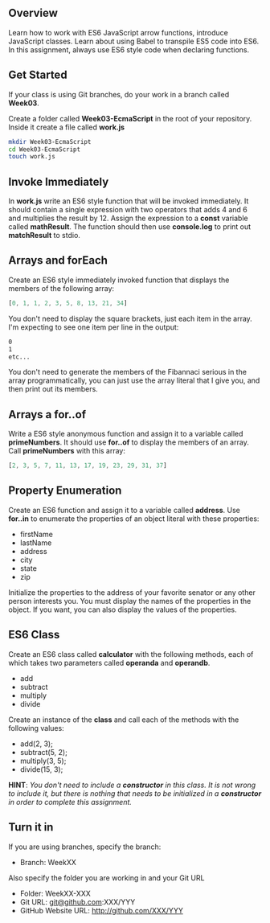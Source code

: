 ## Overview

Learn how to work with ES6 JavaScript arrow functions, introduce JavaScript classes. Learn about using Babel to transpile ES5 code into ES6. In this assignment, always use ES6 style code when declaring functions.

## Get Started

If your class is using Git branches, do your work in a branch called **Week03**.

Create a folder called **Week03-EcmaScript** in the root of your repository. Inside it create a file called **work.js**

```bash
mkdir Week03-EcmaScript
cd Week03-EcmaScript
touch work.js
```

## Invoke Immediately

In **work.js** write an ES6 style function that will be invoked immediately. It should contain a single expression with two operators that adds 4 and 6 and multiplies the result by 12. Assign the expression to a **const** variable called **mathResult**. The function should then use **console.log** to print out **matchResult** to stdio.

## Arrays and forEach

Create an ES6 style immediately invoked function that displays the members of the following array:

```JavaScript
[0, 1, 1, 2, 3, 5, 8, 13, 21, 34]
```

You don't need to display the square brackets, just each item in the array. I'm expecting to see one item per line in the output:

```bash
0
1
etc...
```

You don't need to generate the members of the Fibannaci serious in the array programmatically, you can just use the array literal that I give you, and then print out its members.

## Arrays a for..of

Write a ES6 style anonymous function and assign it to a variable called **primeNumbers**. It should use **for..of** to display the members of an array. Call **primeNumbers** with this array:

```JavaScript
[2, 3, 5, 7, 11, 13, 17, 19, 23, 29, 31, 37]
```

## Property Enumeration

Create an ES6 function and assign it to a variable called **address**.  Use **for..in** to enumerate the properties of an object literal with these properties:

- firstName
- lastName
- address
- city
- state
- zip

Initialize the properties to the address of your favorite senator or any other person interests you. You must display the names of the properties in the object. If you want, you can also display the values of the properties.

## ES6 Class

Create an ES6 class called **calculator** with the following methods, each of which takes two parameters called **operanda** and **operandb**.

- add
- subtract
- multiply
- divide

Create an instance of the **class** and call each of the methods with the following values:

- add(2, 3);
- subtract(5, 2);
- multiply(3, 5);
- divide(15, 3);

**HINT**: _You don't need to include a **constructor** in this class. It is not wrong to include it, but there is nothing that needs to be initialized in a **constructor** in order to complete this assignment._

## Turn it in

If you are using branches, specify the branch:

- Branch: WeekXX

Also specify the folder you are working in and your Git URL

- Folder: WeekXX-XXX
- Git URL: git@github.com:XXX/YYY
- GitHub Website URL: http://github.com/XXX/YYY
